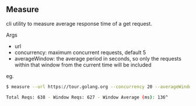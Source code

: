 ## Measure

cli utility to measure average response time of a get request.

Args

* url 
* concurrency: maximum concurrent requests, default 5
* averageWindow: the average period in seconds, so only the requests within that window from the current time will be included

eg.

```bash
$ measure --url https://tour.golang.org --concurrency 20 --averageWindow 5

Total Reqs: 638 - Window Reqs: 627 - Window Average (ms): 136^
```